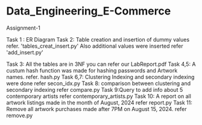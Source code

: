 # Data_Engineering_E-Commerce
Assignment-1

Task 1 : ER Diagram
Task 2: Table creation and insertion of dummy values refer. 'tables_creat_insert.py'
        Also additional values were inserted refer 'add_insert.py'

Task 3: All the tables are in 3NF you can refer our LabReport.pdf
Task 4,5: A custum hash function was made for hashing passwords and Artwork names. refer. hash.py
Task 6,7: Clustering Indexing and secondary indexing were done refer secon_idx.py
Task 8: comparison between clustering and secondary indexing refer compare.py
Task 9:Query to add info about 5 contemporary artists refer contemporary_artists.py
Task 10: A report on all artwork listings made in the month of August, 2024 refer report.py
Task 11: Remove all artwork purchases made after 7PM on August 15, 2024. refer remove.py
